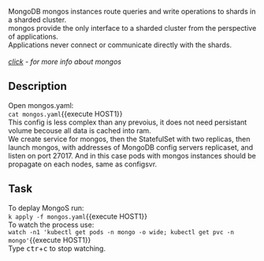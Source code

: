 MongoDB mongos instances route queries and write operations to shards in a sharded cluster.<br>
mongos provide the only interface to a sharded cluster from the perspective of applications.<br>
Applications never connect or communicate directly with the shards.<br>
<br>
_<a href="https://docs.mongodb.com/manual/core/sharded-cluster-query-router/">click</a> - for more info about mongos_
## Description
Open mongos.yaml:<br>
`cat mongos.yaml`{{execute HOST1}}<br>
This config is less complex than any prevoius, it does not need persistant volume becouse all data is cached into ram.<br>
We create service for mongos, then the StatefulSet with two replicas, then launch mongos, with addresses of MongoDB config servers replicaset, and listen on port 27017. And in this case pods with mongos instances should be propagate on each nodes, same as configsvr.<br>
## Task
To deplay MongoS run:<br>
`k apply -f mongos.yaml`{{execute HOST1}}<br>
To watch the process use:<br>
`watch -n1 'kubectl get pods -n mongo -o wide; kubectl get pvc -n mongo'`{{execute HOST1}}<br>
Type <kbd>ctr</kbd>+<kbd>c</kbd> to stop watching.
